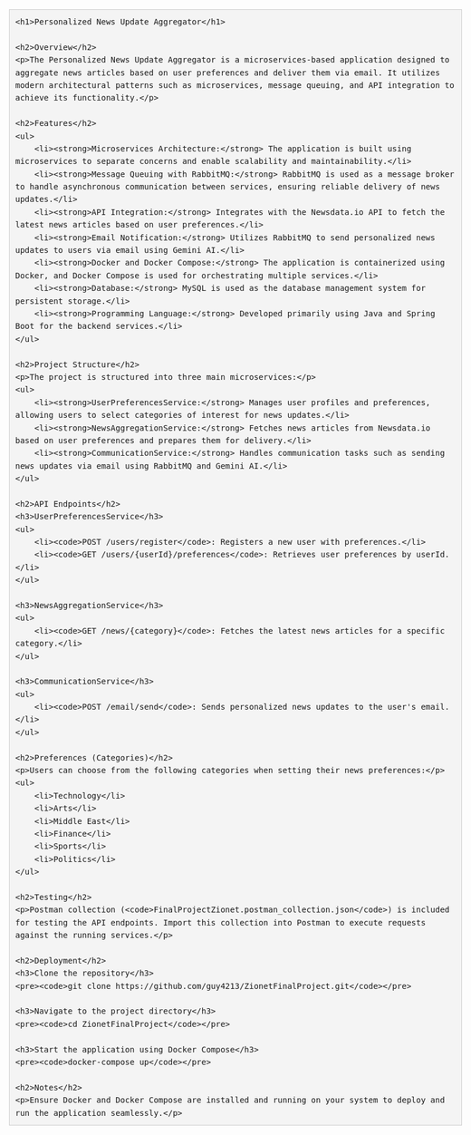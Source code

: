 <!DOCTYPE html>
<html lang="en">
<head>
    <meta charset="UTF-8">
    <meta name="viewport" content="width=device-width, initial-scale=1.0">
    <title>Personalized News Update Aggregator</title>
    <style>
        body {
            font-family: Arial, sans-serif;
            line-height: 1.6;
            max-width: 800px;
            margin: auto;
            padding: 20px;
        }
        h1, h2, h3 {
            color: #333;
        }
        pre {
            background-color: #f4f4f4;
            padding: 10px;
            border: 1px solid #ccc;
            overflow-x: auto;
        }
        code {
            font-family: Consolas, monospace;
            font-size: 1em;
        }
    </style>
</head>
<body>

    <h1>Personalized News Update Aggregator</h1>

    <h2>Overview</h2>
    <p>The Personalized News Update Aggregator is a microservices-based application designed to aggregate news articles based on user preferences and deliver them via email. It utilizes modern architectural patterns such as microservices, message queuing, and API integration to achieve its functionality.</p>

    <h2>Features</h2>
    <ul>
        <li><strong>Microservices Architecture:</strong> The application is built using microservices to separate concerns and enable scalability and maintainability.</li>
        <li><strong>Message Queuing with RabbitMQ:</strong> RabbitMQ is used as a message broker to handle asynchronous communication between services, ensuring reliable delivery of news updates.</li>
        <li><strong>API Integration:</strong> Integrates with the Newsdata.io API to fetch the latest news articles based on user preferences.</li>
        <li><strong>Email Notification:</strong> Utilizes RabbitMQ to send personalized news updates to users via email using Gemini AI.</li>
        <li><strong>Docker and Docker Compose:</strong> The application is containerized using Docker, and Docker Compose is used for orchestrating multiple services.</li>
        <li><strong>Database:</strong> MySQL is used as the database management system for persistent storage.</li>
        <li><strong>Programming Language:</strong> Developed primarily using Java and Spring Boot for the backend services.</li>
    </ul>

    <h2>Project Structure</h2>
    <p>The project is structured into three main microservices:</p>
    <ul>
        <li><strong>UserPreferencesService:</strong> Manages user profiles and preferences, allowing users to select categories of interest for news updates.</li>
        <li><strong>NewsAggregationService:</strong> Fetches news articles from Newsdata.io based on user preferences and prepares them for delivery.</li>
        <li><strong>CommunicationService:</strong> Handles communication tasks such as sending news updates via email using RabbitMQ and Gemini AI.</li>
    </ul>

    <h2>API Endpoints</h2>
    <h3>UserPreferencesService</h3>
    <ul>
        <li><code>POST /users/register</code>: Registers a new user with preferences.</li>
        <li><code>GET /users/{userId}/preferences</code>: Retrieves user preferences by userId.</li>
    </ul>

    <h3>NewsAggregationService</h3>
    <ul>
        <li><code>GET /news/{category}</code>: Fetches the latest news articles for a specific category.</li>
    </ul>

    <h3>CommunicationService</h3>
    <ul>
        <li><code>POST /email/send</code>: Sends personalized news updates to the user's email.</li>
    </ul>

    <h2>Preferences (Categories)</h2>
    <p>Users can choose from the following categories when setting their news preferences:</p>
    <ul>
        <li>Technology</li>
        <li>Arts</li>
        <li>Middle East</li>
        <li>Finance</li>
        <li>Sports</li>
        <li>Politics</li>
    </ul>

    <h2>Testing</h2>
    <p>Postman collection (<code>FinalProjectZionet.postman_collection.json</code>) is included for testing the API endpoints. Import this collection into Postman to execute requests against the running services.</p>

    <h2>Deployment</h2>
    <h3>Clone the repository</h3>
    <pre><code>git clone https://github.com/guy4213/ZionetFinalProject.git</code></pre>

    <h3>Navigate to the project directory</h3>
    <pre><code>cd ZionetFinalProject</code></pre>

    <h3>Start the application using Docker Compose</h3>
    <pre><code>docker-compose up</code></pre>

    <h2>Notes</h2>
    <p>Ensure Docker and Docker Compose are installed and running on your system to deploy and run the application seamlessly.</p>

</body>
</html>
